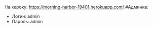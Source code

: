 

На хероку: https://morning-harbor-19401.herokuapp.com/
      #Админка:
   - Логин: admin
   - Пароль: admin
